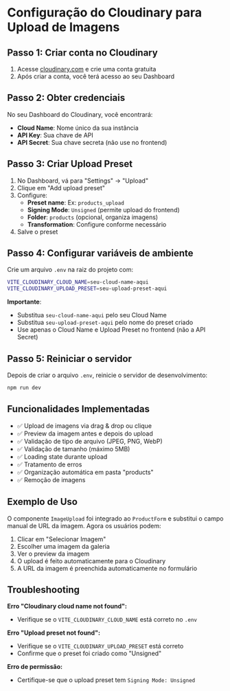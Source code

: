 # Configuração do Cloudinary para Upload de Imagens

## Passo 1: Criar conta no Cloudinary

1. Acesse [cloudinary.com](https://cloudinary.com) e crie uma conta gratuita
2. Após criar a conta, você terá acesso ao seu Dashboard

## Passo 2: Obter credenciais

No seu Dashboard do Cloudinary, você encontrará:
- **Cloud Name**: Nome único da sua instância
- **API Key**: Sua chave de API
- **API Secret**: Sua chave secreta (não use no frontend)

## Passo 3: Criar Upload Preset

1. No Dashboard, vá para "Settings" → "Upload"
2. Clique em "Add upload preset" 
3. Configure:
   - **Preset name**: Ex: `products_upload`
   - **Signing Mode**: `Unsigned` (permite upload do frontend)
   - **Folder**: `products` (opcional, organiza imagens)
   - **Transformation**: Configure conforme necessário
4. Salve o preset

## Passo 4: Configurar variáveis de ambiente

Crie um arquivo `.env` na raiz do projeto com:

```bash
VITE_CLOUDINARY_CLOUD_NAME=seu-cloud-name-aqui
VITE_CLOUDINARY_UPLOAD_PRESET=seu-upload-preset-aqui
```

**Importante**: 
- Substitua `seu-cloud-name-aqui` pelo seu Cloud Name
- Substitua `seu-upload-preset-aqui` pelo nome do preset criado
- Use apenas o Cloud Name e Upload Preset no frontend (não a API Secret)

## Passo 5: Reiniciar o servidor

Depois de criar o arquivo `.env`, reinicie o servidor de desenvolvimento:

```bash
npm run dev
```

## Funcionalidades Implementadas

- ✅ Upload de imagens via drag & drop ou clique
- ✅ Preview da imagem antes e depois do upload
- ✅ Validação de tipo de arquivo (JPEG, PNG, WebP)
- ✅ Validação de tamanho (máximo 5MB)
- ✅ Loading state durante upload
- ✅ Tratamento de erros
- ✅ Organização automática em pasta "products"
- ✅ Remoção de imagens

## Exemplo de Uso

O componente `ImageUpload` foi integrado ao `ProductForm` e substitui o campo manual de URL da imagem. Agora os usuários podem:

1. Clicar em "Selecionar Imagem" 
2. Escolher uma imagem da galeria
3. Ver o preview da imagem
4. O upload é feito automaticamente para o Cloudinary
5. A URL da imagem é preenchida automaticamente no formulário

## Troubleshooting

**Erro "Cloudinary cloud name not found":**
- Verifique se o `VITE_CLOUDINARY_CLOUD_NAME` está correto no `.env`

**Erro "Upload preset not found":**  
- Verifique se o `VITE_CLOUDINARY_UPLOAD_PRESET` está correto
- Confirme que o preset foi criado como "Unsigned"

**Erro de permissão:**
- Certifique-se que o upload preset tem `Signing Mode: Unsigned` 